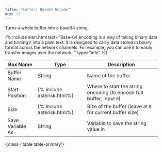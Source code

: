 ```yaml
---
title: "Buffer: Base64 Encode"
num: 12
---
```


Turns a whole buffer into a base64 string.

{% include alert.html text="Base-64 encoding is a way of taking binary data and turning it into a plain text. It is designed to carry data stored in binary format across the network channels. For example, you can use it to easily transfer images over the network. " type="info" %} 

| Box Name | Type | Description | 
|-------|--------|--------
|Buffer Name	|String	| Name of the buffer
|Start Position	|{% include asterisk.html%}	| Where to start the string encoding (to encode full buffer, input `0`)
|Size| {% include asterisk.html%}	| Size of the buffer (leave at `0` for current buffer size)
Save Variable As | String | Variable to save the string value in |
{:class='table table-primary'}









